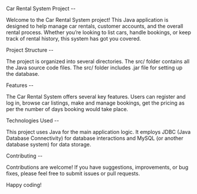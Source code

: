 Car Rental System Project --

Welcome to the Car Rental System project! This Java application is designed to help manage car rentals, customer accounts, and the overall rental process. Whether you’re looking to list cars, handle bookings, or keep track of rental history, this system has got you covered.

Project Structure --

The project is organized into several directories. The src/ folder contains all the Java source code files. The src/ folder includes .jar file for setting up the database.

Features --

The Car Rental System offers several key features. Users can register and log in, browse car listings, make and manage bookings, get the pricing as per the number of days booking would take place.

Technologies Used --

This project uses Java for the main application logic. It employs JDBC (Java Database Connectivity) for database interactions and MySQL (or another database system) for data storage.

Contributing --

Contributions are welcome! If you have suggestions, improvements, or bug fixes, please feel free to submit issues or pull requests.

Happy coding!
